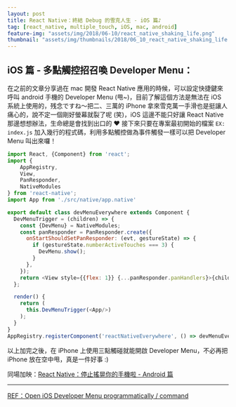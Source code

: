 ```yaml
---
layout: post
title: React Native：終結 Debug 的雪克人生 - iOS 篇♪
tag: [react_native, multiple_touch, iOS, mac, android]
feature-img: "assets/img/2018/06-10/react_native_shaking_life.png"
thumbnail: "assets/img/thumbnails/2018/06_10_react_native_shaking_life.png"
---
```

## iOS 篇 - 多點觸控招召喚 Developer Menu：
在之前的文章分享過在 mac 開發 React Native 應用的時候，可以設定快捷鍵來呼叫 android 手機的 Developer Menu (甩~)，目前了解這個方法是無法在 iOS 系統上使用的，残念ですね〜把二、三萬的 iPhone 拿來雪克萬一手滑也是挺讓人痛心的，說不定一個剛好螢幕就裂了呢 (笑)，iOS 這邊不能只好讓 React Native 那邊想想辦法，生命總是會找到出口的 ♥ 接下來只要在專案最初開始的檔案 `EX: index.js` 加入幾行的程式碼，利用多點觸控做為事件觸發一樣可以把 Developer Menu 叫出來囉！

```js
import React, {Component} from 'react';
import {
    AppRegistry,
    View,
    PanResponder,
    NativeModules
} from 'react-native';
import App from './src/native/app.native'

export default class devMenuEverywhere extends Component {
  DevMenuTrigger = (children) => {
    const {DevMenu} = NativeModules;
    const panResponder = PanResponder.create({
      onStartShouldSetPanResponder: (evt, gestureState) => {
        if (gestureState.numberActiveTouches === 3) {
          DevMenu.show();
        }
      },
    });
    return <View style={{flex: 1}} {...panResponder.panHandlers}>{children}</View>
  };

  render() {
    return (
      this.DevMenuTrigger(<App/>)
    );
  }
}
AppRegistry.registerComponent('reactNativeEverywhere', () => devMenuEverywhere);
```

以上加完之後，在 iPhone 上使用三點觸碰就能開啟 Developer Menu，不必再把 iPhone 放在空中甩，真是一件好事 :)

同場加映：[React Native：停止搖晃你的手機啦 - Android 篇](/2017/02/06/RN-Stop-Shaking-Your-Phone.html)

-----------------
[REF：Open iOS Developer Menu programmatically / command](https://stackoverflow.com/questions/46101581/open-ios-developer-menu-programmatically-command)
